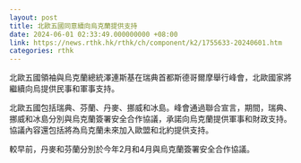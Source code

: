 ```yaml
---
layout: post
title: 北歐五國同意續向烏克蘭提供支持
date: 2024-06-01 02:33:49.000000000 +08:00
link: https://news.rthk.hk/rthk/ch/component/k2/1755633-20240601.htm
categories: rthk
---
```


北歐五國領袖與烏克蘭總統澤連斯基在瑞典首都斯德哥爾摩舉行峰會，北歐國家將繼續向烏提供民事和軍事支持。

北歐五國包括瑞典、芬蘭、丹麥、挪威和冰島。峰會通過聯合宣言，期間，瑞典、挪威和冰島分別與烏克蘭簽署安全合作協議，承諾向烏克蘭提供軍事和財政支持。協議內容還包括將為烏克蘭未來加入歐盟和北約提供支持。

較早前，丹麥和芬蘭分別於今年2月和4月與烏克蘭簽署安全合作協議。
